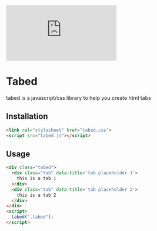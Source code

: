 ![warning](http://vps.vichas.org/api.php?message=This%20project%20is%20under%20development%20and%20should%20be%20considered%20an%20early%20alpha%20version&message_type=error&font_size=14&padding=10)


# Tabed
tabed is a javascript/css library to help you create html tabs

## Installation

```html
<link rel="stylesheet" href="tabed.css">
<script src="tabed.js"></script>
```

## Usage

```html
<div class="tabed">
  <div class="tab" data-title='tab placeholder 1'>
    this is a tab 1
  </div>
  <div class="tab" data-title='tab placeholder 2'>
    this is a tab 2
  </div>
</div>
<script>
  tabed(".tabed");
</script>
```

